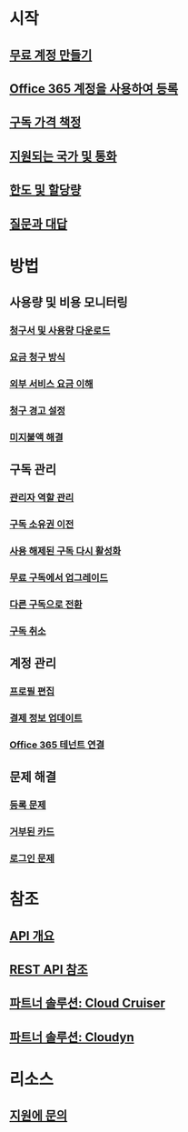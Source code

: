 # 시작
## [무료 계정 만들기](https://azure.microsoft.com/free/)
## [Office 365 계정을 사용하여 등록](../billing-use-existing-office-365-account-azure-subscription.md)
## [구독 가격 책정](https://azure.microsoft.com/pricing/)
## [지원되는 국가 및 통화](../billing-countries-and-currencies.md)
## [한도 및 할당량](../azure-subscription-service-limits.md)
## [질문과 대답](../billing-subscription-faq.md)
# 방법
## 사용량 및 비용 모니터링
### [청구서 및 사용량 다운로드](../billing-download-azure-invoice-daily-usage-date.md)
### [요금 청구 방식](billing-understand-your-bill.md)
### [외부 서비스 요금 이해](../billing-understand-your-azure-marketplace-charges.md)
### [청구 경고 설정](../billing-set-up-alerts.md)
### [미지불액 해결](../billing-azure-subscription-past-due-balance.md)
## 구독 관리
### [관리자 역할 관리](../billing-add-change-azure-subscription-administrator.md)
### [구독 소유권 이전](../billing-subscription-transfer.md)
### [사용 해제된 구독 다시 활성화](../billing-subscription-become-disable.md)
### [무료 구독에서 업그레이드](../billing-upgrade-azure-subscription.md)
### [다른 구독으로 전환](../billing-how-to-switch-azure-offer.md)
### [구독 취소](../billing-how-to-cancel-azure-subscription.md)
## 계정 관리
### [프로필 편집](../billing-how-to-change-azure-account-profile.md)
### [결제 정보 업데이트](../billing-how-to-change-credit-card.md)
### [Office 365 테넌트 연결](../billing-add-office-365-tenant-to-azure-subscription.md)
## 문제 해결
### [등록 문제](../billing-troubleshoot-azure-sign-up-issues.md)
### [거부된 카드](../billing-credit-card-fails-during-azure-sign-up.md)
### [로그인 문제](../billing-cannot-login-subscription.md)

# 참조
## [API 개요](../billing-usage-rate-card-overview.md)
## [REST API 참조](https://msdn.microsoft.com/en-us/library/azure/1ea5b323-54bb-423d-916f-190de96c6a3c)
## [파트너 솔루션: Cloud Cruiser](../billing-usage-rate-card-partner-solution-cloudcruiser.md)
## [파트너 솔루션: Cloudyn](../billing-usage-rate-card-partner-solution-cloudyn.md)

# 리소스
## [지원에 문의](../billing-how-to-create-billing-support-ticket.md)

<!--HONumber=Nov16_HO2-->


